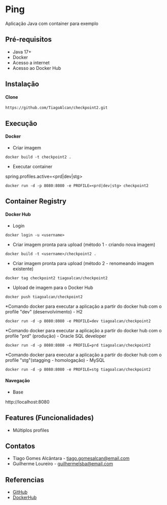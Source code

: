 # Ping

Aplicação Java com container para exemplo

## Pré-requisitos

- Java 17+
- Docker 
- Acesso a internet
- Acesso ao Docker Hub

## Instalação

#### Clone

```
https://github.com/TiagoAlcan/checkpoint2.git
```

## Execução


#### Docker

* Criar imagem

```
docker build -t checkpoint2 .
```

* Executar container

spring.profiles.active=<prd|dev|stg>

```
docker run -d -p 8080:8080 -e PROFILE=<prd|dev|stg> checkpoint2
```

## Container Registry


#### Docker Hub

* Login

```
docker login -u <username>
```

* Criar imagem pronta para upload (método 1 - criando nova imagem)


```
docker build -t <username>/checkpoint2 .
```


* Criar imagem pronta para upload (método 2 - renomeando imagem existente)


```
docker tag checkpoint2 tiagoalcan/checkpoint2
```


* Upload de imagem para o Docker Hub


```
docker push tiagoalcan/checkpoint2 
```

*Comando docker para executar a aplicação a partir do docker hub com o profile "dev" (desenvolvimento) - H2

```
docker run -d -p 8080:8080 -e PROFILE=dev tiagoalcan/checkpoint2
```

*Comando docker para executar a aplicação a partir do docker hub com o profile "prd" (produção) - Oracle SQL developer

```
docker run -d -p 8080:8080 -e PROFILE=prd tiagoalcan/checkpoint2 
```

*Comando docker para executar a aplicação a partir do docker hub com o profile "stg"(stagging - homologação) - MySQL

```
docker run -d -p 8080:8080 -e PROFILE=stg tiagoalcan/checkpoint2 
```

#### Navegação

- Base

http://localhost:8080


## Features (Funcionalidades)

- Múltiplos profiles

## Contatos

- Tiago Gomes Alcântara - tiago.gomesalcan@email.com
- Guilherme Loureiro - guilhermelsba@email.com

## Referencias

 - [GitHub](https://github.com/TiagoAlcan)
 - [DockerHub](https://hub.docker.com/u/tiagoalcan)
